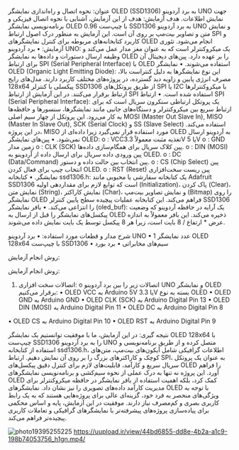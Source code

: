 عنوان: 
نحوه اتصال و راه‌اندازی نمایشگر OLED (SSD1306) به برد آردوینو UNO جهت نمایش اطلاعات.
هدف آزمایش:
هدف از این آزمایش، آشنایی با نحوه اتصال فیزیکی و برنامه‌نویسی نمایشگر OLED 0.96 با چیپ‌ست SSD1306 به برد آردوینو UNO و نمایش متن و تصاویر بیت‌مپ بر روی آن است. این آزمایش به منظور درک اصول ارتباط SPI و کاربرد کتابخانه‌های مربوطه برای کنترل نمایشگرهای OLED انجام می‌شود.
تئوری آزمایش:
•	برد آردوینو UNO: یک میکروکنترلر است که به عنوان مغز مدار عمل می‌کند و وظیفه ارسال دستورات و داده‌ها به نمایشگر OLED را بر عهده دارد. پین‌های دیجیتال آن برای ارتباط SPI (Serial Peripheral Interface) با OLED استفاده می‌شوند.
•	نمایشگر OLED (Organic Light Emitting Diode): این نوع نمایشگرها به دلیل کنتراست بالا، مصرف انرژی پایین و زاویه دید گسترده، در پروژه‌های مختلف کاربرد دارند. مدل‌های رایج 128x64 پیکسلی با کنترلر SSD1306 از طریق پروتکل‌های SPI یا I2C با میکروکنترلرها ارتباط برقرار می‌کنند. در این آزمایش از ارتباط SPI استفاده شده است.
•	ارتباط SPI (Serial Peripheral Interface): یک پروتکل ارتباطی سنکرون سریال است که برای ارتباط سریع بین میکروکنترلر و دستگاه‌های جانبی مانند نمایشگرها، سنسورها و حافظه‌ها به کار می‌رود. این پروتکل از چهار سیم اصلی MOSI (Master Out Slave In), MISO (Master In Slave Out), SCK (Serial Clock) و SS (Slave Select) استفاده می‌کند. در این پروژه، MISO مورد استفاده قرار نمی‌گیرد زیرا داده‌ای از OLED به آردوینو ارسال نمی‌شود.
•	پین‌های نمایشگر OLED:
o	 : VCCتغذیه مثبت معمولاً  3.3V یا 5V
o	: GND زمین مدار
o	: CLK (SCK) پین کلاک سریال برای همگام‌سازی داده‌ها.
o	: DIN (MOSI) پین ورودی داده سریال برای ارسال داده از آردوینو به OLED.
o	 : DC (Data/Command) پین انتخاب بین حالت داده و دستور.
o	 : CS (Chip Select) پین انتخاب چیپ برای فعال کردن OLED.
o	 : RST (Reset) پین ریست سخت‌افزاری نمایشگر.
•	کتابخانه ssd1306.h: یک کتابخانه سفارشی یا محبوبی مانند Adafruit SSD1306 است که توابع لازم برای مقداردهی اولیه (Initialization)، پاک کردن (Clear)، نمایش متن (String)، نمایش کاراکتر (Char)، و نمایش تصاویر بیت‌مپ (Bitmap) را روی نمایشگر OLED فراهم می‌کند. این کتابخانه عملیات پیچیده سطح پایین کنترلر SSD1306 را انتزاعی می‌کند.
•	بافر نمایشگر (oled_buf): یک آرایه در حافظه آردوینو که وضعیت پیکسل‌های نمایشگر را قبل از ارسال به OLED ذخیره می‌کند. این بافر معمولاً به اندازه عرض * ارتفاع / 8 بایت است، زیرا هر 8 پیکسل توسط یک بایت نمایش داده می‌شوند.


شرح مدار و قطعات مورد استفاده:
•	برد آردوینو UNO
•	  1 عدد نمایشگر OLED 128x64 با چیپ‌ست SSD1306
•	سیم‌های مخابراتی
•	برد بورد

روش انجام آزمایش:

روش انجام آزمایش:
1.	اتصالات سخت افزاری:
o	اتصالات زیر را بین برد آردوینو UNO و نمایشگر OLED برقرار می‌کنیم:
•	OLED VCC به Arduino 5V یا 3.3V بسته به نوع OLED
•	OLED GND به Arduino GND
•	OLED CLK (SCK) به Arduino Digital Pin 13
•	OLED DIN (MOSI) به Arduino Digital Pin 11
•	OLED DC به Arduino Digital Pin 8

•	OLED CS به Arduino Digital Pin 10
•	OLED RST به Arduino Digital Pin 9

نتیجه گیری:
در این آزمایش، ما با موفقیت توانستیم یک نمایشگر OLED 128x64 با چیپ‌ست SSD1306 را به برد آردوینو UNO متصل کرده و از طریق برنامه‌نویسی و استفاده از کتابخانه ssd1306.h، اطلاعات گرافیکی شامل آیکون‌های بیت‌مپ، متن‌های کوچک و کاراکترهای بزرگ را بر روی آن نمایش دهیم. ارتباط SPI، به عنوان یک پروتکل سریال سریع و کارآمد، قابلیت‌های لازم برای کنترل دقیق پیکسل‌های OLED را فراهم آورد. این پروژه نه تنها به درک عملی از نحوه سیم‌کشی و برنامه‌نویسی نمایشگرهای OLED کمک کرد، بلکه اهمیت استفاده از بافر نمایشگر در حافظه میکروکنترلر برای مدیریت کارآمد داده‌های تصویری را نیز نشان داد. نمایشگرهای OLED با توجه به ویژگی‌های منحصر به فرد خود، گزینه‌ای عالی برای پروژه‌هایی هستند که به یک رابط کاربری بصری و کم‌مصرف نیاز دارند. موفقیت در این آزمایش، پایه و اساس محکمی برای پیاده‌سازی پروژه‌های پیشرفته‌تر با نمایشگرهای گرافیکی و تعاملات کاربری پیچیده‌تر فراهم می‌کند.





![photo19395255225](https://github.com/user-attachments/assets/0940391e-963d-4e79-8f0c-bc85febe7642)
https://uupload.ir/view/44bd6855-dd8e-4b2a-a1c9-198b74053756_h1gn.mp4/




